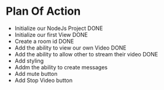 # Plan Of Action

- Initialize our NodeJs Project DONE
- Initialize our first View DONE
- Create a room id DONE
- Add the ability to view our own Video DONE
- Add the ability to allow other to stream their video DONE
- Add styling
- Addm the ability to create messages
- Add mute button
- Add Stop Video button